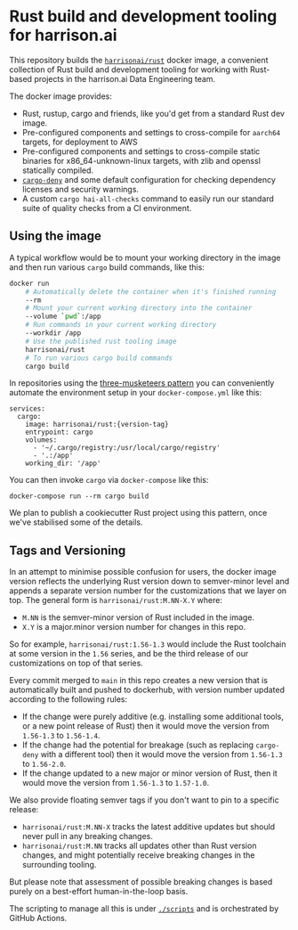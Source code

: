 # Rust build and development tooling for harrison.ai

This repository builds the [`harrisonai/rust`](https://hub.docker.com/r/harrisonai/rust)
docker image, a convenient collection of Rust build and development tooling
for working with Rust-based projects in the harrison.ai Data Engineering team.

The docker image provides:

* Rust, rustup, cargo and friends, like you'd get from a standard Rust dev image.
* Pre-configured components and settings to cross-compile for `aarch64` targets,
  for deployment to AWS
* Pre-configured components and settings to cross-compile static binaries for x86\_64-unknown-linux targets,
  with zlib and openssl statically compiled.
* [`cargo-deny`](https://embarkstudios.github.io/cargo-deny/) and some default
  configuration for checking dependency licenses and security warnings.
* A custom `cargo hai-all-checks` command to easily run our standard suite of
  quality checks from a CI environment.

## Using the image

A typical workflow would be to mount your working directory in the image
and then run various `cargo` build commands, like this:

```sh
docker run
    # Automatically delete the container when it's finished running
    --rm
    # Mount your current working directory into the container
    --volume `pwd`:/app
    # Run commands in your current working directory
    --workdir /app
    # Use the published rust tooling image
    harrisonai/rust
    # To run various cargo build commands
    cargo build
```

In repositories using the [three-musketeers pattern](https://3musketeers.io/)
you can conveniently automate the environment setup in your `docker-compose.yml`
like this:

```
services:
  cargo:
    image: harrisonai/rust:{version-tag}
    entrypoint: cargo
    volumes:
      - '~/.cargo/registry:/usr/local/cargo/registry'
      - '.:/app'
    working_dir: '/app'
```

You can then invoke `cargo` via `docker-compose` like this:

```
docker-compose run --rm cargo build
```

We plan to publish a cookiecutter Rust project using this pattern, once we've
stabilised some of the details.

## Tags and Versioning

In an attempt to minimise possible confusion for users, the docker image version
reflects the underlying Rust version down to semver-minor level and appends a
separate version number for the customizations that we layer on top. The general
form is `harrisonai/rust:M.NN-X.Y` where:

* `M.NN` is the semver-minor version of Rust included in the image.
* `X.Y` is a major.minor version number for changes in this repo.

So for example, `harrisonai/rust:1.56-1.3` would include the Rust toolchain at
some version in the `1.56` series, and be the third release of our customizations
on top of that series.

Every commit merged to `main` in this repo creates a new version that is automatically
built and pushed to dockerhub, with version number updated according to the following
rules:

* If the change were purely additive (e.g. installing some additional tools, or a new
  point release of Rust) then it would move the version from `1.56-1.3` to `1.56-1.4`.
* If the change had the potential for breakage (such as replacing `cargo-deny` with a
  different tool) then it would move the version from `1.56-1.3` to `1.56-2.0`.
* If the change updated to a new major or minor version of Rust, then it would move
  the version from `1.56-1.3` to `1.57-1.0`.

We also provide floating semver tags if you don't want to pin to a specific release:

* `harrisonai/rust:M.NN-X` tracks the latest additive updates but should never pull
  in any breaking changes.
* `harrisonai/rust:M.NN` tracks all updates other than Rust version changes, and might
  potentially receive breaking changes in the surrounding tooling.

But please note that assessment of possible breaking changes is based purely on a
best-effort human-in-the-loop basis.

The scripting to manage all this is under [`./scripts`](./scripts) and is orchestrated
by GitHub Actions.
